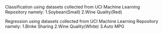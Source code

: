 Classification using datasets collected from UCI Machine Learning Repository
namely:
1.Soybean(Small)
2.Wine Quality(Red)

Regression using datasets collected from UCI Machine Learning Repository
namely:
1.Binke Sharing
2.Wine Quality(White)
3.Auto MPG

